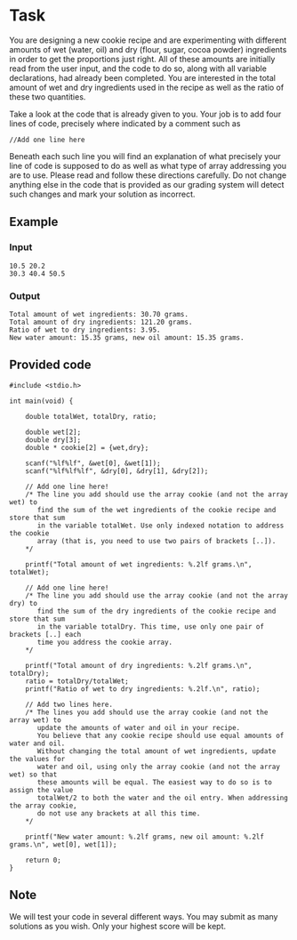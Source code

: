 # Task

You are designing a new cookie recipe and are experimenting with different amounts of wet (water, oil) and dry (flour, sugar, cocoa powder) ingredients in order to get the proportions just right. All of these amounts are initially read from the user input, and the code to do so, along with all variable declarations, had already been completed. You are interested in the total amount of wet and dry ingredients used in the recipe as well as the ratio of these two quantities.

Take a look at the code that is already given to you. Your job is to add four lines of code, precisely where indicated by a comment such as

```
//Add one line here
```

Beneath each such line you will find an explanation of what precisely your line of code is supposed to do as well as what type of array addressing you are to use. Please read and follow these directions carefully. Do not change anything else in the code that is provided as our grading system will detect such changes and mark your solution as incorrect.

## Example

### Input
```
10.5 20.2
30.3 40.4 50.5
```

### Output
```
Total amount of wet ingredients: 30.70 grams.
Total amount of dry ingredients: 121.20 grams.
Ratio of wet to dry ingredients: 3.95.
New water amount: 15.35 grams, new oil amount: 15.35 grams. 
```

## Provided code

```
#include <stdio.h>

int main(void) {

    double totalWet, totalDry, ratio;

    double wet[2];
    double dry[3];
    double * cookie[2] = {wet,dry};

    scanf("%lf%lf", &wet[0], &wet[1]);
    scanf("%lf%lf%lf", &dry[0], &dry[1], &dry[2]);

    // Add one line here!
    /* The line you add should use the array cookie (and not the array wet) to
       find the sum of the wet ingredients of the cookie recipe and store that sum
       in the variable totalWet. Use only indexed notation to address the cookie
       array (that is, you need to use two pairs of brackets [..]).
    */

    printf("Total amount of wet ingredients: %.2lf grams.\n", totalWet);

    // Add one line here!
    /* The line you add should use the array cookie (and not the array dry) to
       find the sum of the dry ingredients of the cookie recipe and store that sum
       in the variable totalDry. This time, use only one pair of brackets [..] each
       time you address the cookie array.
    */

    printf("Total amount of dry ingredients: %.2lf grams.\n", totalDry);
    ratio = totalDry/totalWet;
    printf("Ratio of wet to dry ingredients: %.2lf.\n", ratio);

    // Add two lines here.
    /* The lines you add should use the array cookie (and not the array wet) to
       update the amounts of water and oil in your recipe.
       You believe that any cookie recipe should use equal amounts of water and oil.
       Without changing the total amount of wet ingredients, update the values for
       water and oil, using only the array cookie (and not the array wet) so that
       these amounts will be equal. The easiest way to do so is to assign the value
       totalWet/2 to both the water and the oil entry. When addressing the array cookie,
       do not use any brackets at all this time.
    */

    printf("New water amount: %.2lf grams, new oil amount: %.2lf grams.\n", wet[0], wet[1]);

    return 0;
}

```

## Note

We will test your code in several different ways. You may submit as many solutions as you wish. Only your highest score will be kept.